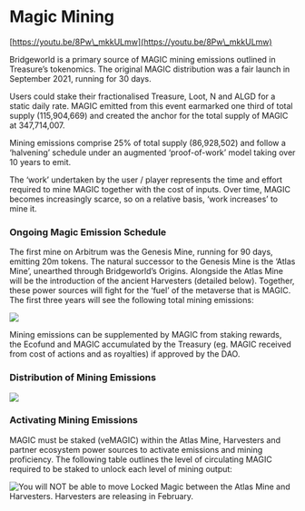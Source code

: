 # Magic Mining

[https://youtu.be/8Pw\_mkkULmw](https://youtu.be/8Pw\_mkkULmw)

Bridgeworld is a primary source of MAGIC mining emissions outlined in Treasure’s tokenomics. The original MAGIC distribution was a fair launch in September 2021, running for 30 days.

Users could stake their fractionalised Treasure, Loot, N and ALGD for a static daily rate. MAGIC emitted from this event earmarked one third of total supply (115,904,669) and created the anchor for the total supply of MAGIC at 347,714,007.

Mining emissions comprise 25% of total supply (86,928,502) and follow a ‘halvening’ schedule under an augmented ‘proof-of-work’ model taking over 10 years to emit.

The ‘work’ undertaken by the user / player represents the time and effort required to mine MAGIC together with the cost of inputs. Over time, MAGIC becomes increasingly scarce, so on a relative basis, ‘work increases’ to mine it.

### Ongoing Magic Emission Schedule

The first mine on Arbitrum was the Genesis Mine, running for 90 days, emitting 20m tokens. The natural successor to the Genesis Mine is the ‘Atlas Mine’, unearthed through Bridgeworld’s Origins. Alongside the Atlas Mine will be the introduction of the ancient Harvesters (detailed below). Together, these power sources will fight for the ‘fuel’ of the metaverse that is MAGIC. The first three years will see the following total mining emissions:

![](../../../.gitbook/assets/Screenshot\_15.jpg)

Mining emissions can be supplemented by MAGIC from staking rewards, the Ecofund and MAGIC accumulated by the Treasury (eg. MAGIC received from cost of actions and as royalties) if approved by the DAO.

### Distribution of Mining Emissions

![](<../../../.gitbook/assets/Screenshot\_16 (1).jpg>)

### Activating Mining Emissions

MAGIC must be staked (veMAGIC) within the Atlas Mine, Harvesters and partner ecosystem power sources to activate emissions and mining proficiency. The following table outlines the level of circulating MAGIC required to be staked to unlock each level of mining output:

![You will NOT be able to move Locked Magic between the Atlas Mine and Harvesters. Harvesters are releasing in February.](<../../../.gitbook/assets/Screenshot\_17 (1).jpg>)
